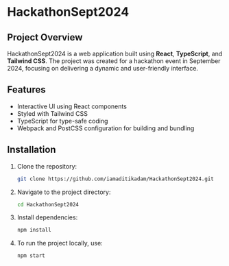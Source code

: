 # HackathonSept2024


## Project Overview
HackathonSept2024 is a web application built using **React**, **TypeScript**, and **Tailwind CSS**. The project was created for a hackathon event in September 2024, focusing on delivering a dynamic and user-friendly interface.

## Features
- Interactive UI using React components
- Styled with Tailwind CSS
- TypeScript for type-safe coding
- Webpack and PostCSS configuration for building and bundling

## Installation

1. Clone the repository:
   ```bash
   git clone https://github.com/iamaditikadam/HackathonSept2024.git
2. Navigate to the project directory:
    ```bash
    cd HackathonSept2024
3. Install dependencies:
   ```bash
   npm install
4. To run the project locally, use:
    ```bash
    npm start

